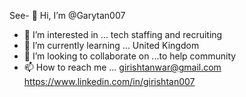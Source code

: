 See- 👋 Hi, I’m @Garytan007
- 👀 I’m interested in ... tech staffing and recruiting 
- 🌱 I’m currently learning ... United Kingdom 
- 💞️ I’m looking to collaborate on ...to help community 
- 📫 How to reach me ... girishtanwar@gmail.com
https://www.linkedin.com/in/girishtan007
<!---
Garytan007/Garytan007 is a ✨ special ✨ repository because its `README.md` (this file) appears on your GitHub profile.
You can click the Preview link to take a look at your changes.
--->
